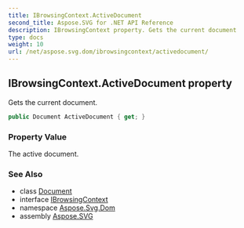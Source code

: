 ```yaml
---
title: IBrowsingContext.ActiveDocument
second_title: Aspose.SVG for .NET API Reference
description: IBrowsingContext property. Gets the current document
type: docs
weight: 10
url: /net/aspose.svg.dom/ibrowsingcontext/activedocument/
---
```

## IBrowsingContext.ActiveDocument property

Gets the current document.

```csharp
public Document ActiveDocument { get; }
```

### Property Value

The active document.

### See Also

* class [Document](../../document/)
* interface [IBrowsingContext](../)
* namespace [Aspose.Svg.Dom](../../../aspose.svg.dom/)
* assembly [Aspose.SVG](../../../)
